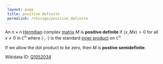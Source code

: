 ```yaml
---
 layout: page
 title: positive definite
 permalink: /chicago/positive_definite
---
```


An $n\times n$ [Hermitian](https://mathgloss.github.io/MathGloss/Hermitian) complex [matrix](https://mathgloss.github.io/MathGloss/matrix) $M$ is **positive definite** if $\langle x, Mx\rangle > 0$ for all $x\neq 0$ in $\mathbb C^n$ where $\langle\cdot,\cdot\rangle$ is the standard [inner product](https://mathgloss.github.io/MathGloss/inner_product) on $\mathbb C^n$

If we allow the dot product to be zero, then $M$ is **postive semidefinite**.

Wikidata ID: [Q1052034](https://www.wikidata.org/wiki/Q1052034)